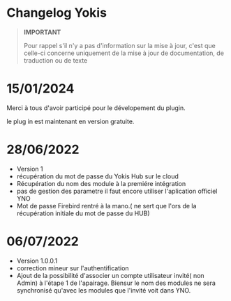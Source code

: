# Changelog Yokis

>**IMPORTANT**
>
>Pour rappel s'il n'y a pas d'information sur la mise à jour, c'est que celle-ci concerne uniquement de la mise à jour de documentation, de traduction ou de texte
# 15/01/2024
Merci à tous d'avoir participé pour le dévelopement du plugin.

le plug in est maintenant en version gratuite.

# 28/06/2022

- Version 1
- récupération du mot de passe du Yokis Hub sur le cloud
- Récupération du nom des module à la premiére intégration 
- pas de gestion des parametre il faut encore utiliser l'aplication officiel YNO
- Mot de passe Firebird rentré à la mano.( ne sert que l'ors de la récupération initiale du mot de passe du HUB)

# 06/07/2022

- Version 1.0.0.1
- correction mineur sur l'authentification
- Ajout de la possibilité d'associer un compte utilisateur invité( non Admin) à l'étape 1 de l'apairage.
Biensur le nom des modules ne sera synchronisé qu'avec les modules que l'invité voit dans YNO.
